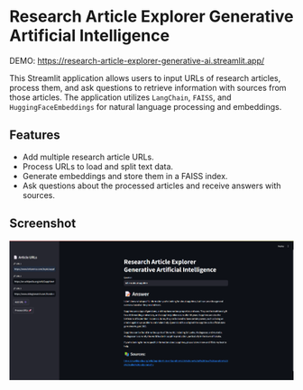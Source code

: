 # Research Article Explorer Generative Artificial Intelligence

DEMO: https://research-article-explorer-generative-ai.streamlit.app/

This Streamlit application allows users to input URLs of research articles, process them, and ask questions to retrieve information with sources from those articles. The application utilizes `LangChain`, `FAISS`, and `HuggingFaceEmbeddings` for natural language processing and embeddings.

## Features

- Add multiple research article URLs.
- Process URLs to load and split text data.
- Generate embeddings and store them in a FAISS index.
- Ask questions about the processed articles and receive answers with sources.

## Screenshot


![AI.png](AI.png)
